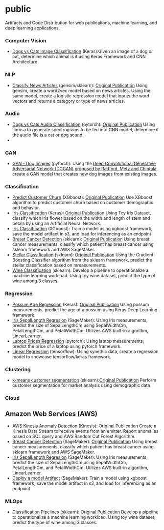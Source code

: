 # public
Artifacts and Code Distribution for web publications, machine learning, and deep learning applications.

### Computer Vision
- [Dogs vs Cats Image Classification](keras-image-classification-dogs-cats/keras-image-classification-dogs-cats.ipynb) (Keras):Given an image of a dog or cat, determine which animal is it using Keras Framework and CNN Architecture

### NLP
- [Classify News Articles](word2vec-news-articles) (gensim/sklearn): [Original Publication](https://medium.com/@manwill/applying-word2vec-to-news-articles-338ac1344099) Using gensim, create a word2vec model based on news articles. Using the same model, create a logistic regression model that inputs the word vectors and returns a category or type of news articles. 

### Audio
- [Dogs vs Cats Audio Classification](pytorch-audio-classification-catdogs) (pytorch): [Original Publication](https://medium.com/mlearning-ai/dogs-vs-cats-audio-classification-56175ce58429) Using librosa to generate spectrograms to be fed into CNN model, determine if the audio file is a cat or dog sound. 
- 
### GAN
- [GAN - Dog Images](pytorch-DCGAN-Dog-Images/pytorch-DCGAN-Dog-Images.ipynb) (pytorch): Using the [Deep Convolutional Generative Adversarial Network (DCGAN) proposed by Radford, Metz and Chintala](https://arxiv.org/pdf/1511.06434.pdf), create a GAN model that creates new dog images from existing images.
  
### Classification
- [Predict Customer Churn](xgboost-bank-churn/xgboost-churn.ipynb) (XGboost): [Original Publication](https://medium.com/@manwill/predicting-customer-churn-using-aws-sagemaker-xgboost-462a9bc0907) Use XGboost algorithm to predict customer churn based on customer demographic and behavior. 
- [Iris Classification](keras-classification-iris/NeuralNetwork_Iris_Classification.ipynb) (Keras): [Original Publication](https://medium.com/@manwill/iris-classification-using-a-keras-neural-network-39d735d11fda)  Using Toy Iris Dataset, classify which Iris flower based on the width and length of stem and petals by using an Artificial Neural Network.
- [Iris Classification](sagemaker-deploy-model-by-artifact) (XGboost): Train a model using xgboost framework, save the model artifact in s3, and load for inferencing as an endpoint 
- [Breast Cancer Detection](knn-breast-cancer/knn-breast-cancer.ipynb) (sklearn): [Original Publication](https://medium.com/@manwill/using-aws-sagemaker-k-nn-to-predict-breast-cancer-340ffbb40049)  Using breast cancer measurements, classify which patient has breast cancer using sklearn framework and AWS SageMaker.
- [Stellar Classification](sklearn-gbc-stellar/SkLearn_GBC_star.ipynb) (sklearn): [Original Publication](https://medium.com/@manwill/predicting-the-stars-with-gradientboostingclassifier-with-sklearn-76d10a1abf30)  Using the Gradient-Boosting Classifier algorithm from the sklearn framework, predict the stellar classification based on mreasurements. 
- [Wine Classification](sklearn-pipeline-wine/sklearn-pipeline-wine.ipynb) (sklearn): Develop a pipeline to operationalize a machine learning workload. Using toy wine dataset, predict the type of wine among 3 classes.
  
### Regression
- [Possum Age Regression](keras-regression-possum) (Keras): [Original Publication](https://medium.com/@manwill/predicting-a-possums-age-using-keras-artificial-neural-network-28398401f40a) Using possum measurements, predict the age of a possum using Keras Deep Learning framework.
- [Iris SepalLength Regresion](linreg-iris/LinearLearner-iris.ipynb) (SageMaker): Using Iris measurements, predict the size of SepalLengthCm using SepalWidthCm, PetalLengthCm, and PetalWidthCm. Utilizes AWS built-in algorithm, LinearLearner.
- [Laptop Prices Regression](pytorch-regression-laptop-price/laptop-regression.ipynb) (pytorch): Using laptop measurements, predict the price of a laptop using pytorch framework.
- [Linear Regression](tf-regression-generic/tf-regression-generic.ipynb) (tensorflow): Using synethic data, create a regression model to showcase tensorflow/keras framework.

### Clustering
- [k-means customer segmentation](sklearn-kmeans-customers-segmentation/sklearn-kmeans-customer.ipynb) (sklearn):[Original Publication](https://medium.com/@manwill/customer-segmentation-with-k-means-clustering-b911986b9b40)  Perform customer segmentation for market analysis using demographic data


### Cloud
## Amazon Web Services (AWS)
- [AWS Kinesis Anomaly Detection](kinesis-anomaly-detection) (Kinesis): [Original Publication](https://medium.com/@manwill/implementing-aws-kinesis-data-analytics-anomaly-detection-in-5-steps-8714a3727543) Create a Kinesis Data Stream to receive events from an emitter. Report anomalies based on SQL query and AWS Random Cut Forest Algorithm.
- [Breast Cancer Detection](knn-breast-cancer/knn-breast-cancer.ipynb) (SageMaker): [Original Publication](https://medium.com/@manwill/using-aws-sagemaker-k-nn-to-predict-breast-cancer-340ffbb40049) Using breast cancer measurements, classify which patient has breast cancer using sklearn framework and AWS SageMaker.
- [Iris SepalLength Regresion](linreg-iris/LinearLearner-iris.ipynb) (SageMaker): Using Iris measurements, predict the size of SepalLengthCm using SepalWidthCm, PetalLengthCm, and PetalWidthCm. Utilizes AWS built-in algorithm, LinearLearner.
- [Deploy a model Artifact](sagemaker-deploy-model-by-artifact) (SageMaker): Train a model using xgboost framework, save the model artifact in s3, and load for inferencing as an endpoint

### MLOps
- [Classification Pipelines](sklearn-pipeline-wine/sklearn-pipeline-wine.ipynb) (sklearn): [Original Publication](https://medium.com/@manwill/building-a-pipeline-with-sklearn-f8f04e7c649d)  Develop a pipeline to operationalize a machine learning workload. Using toy wine dataset, predict the type of wine among 3 classes.
